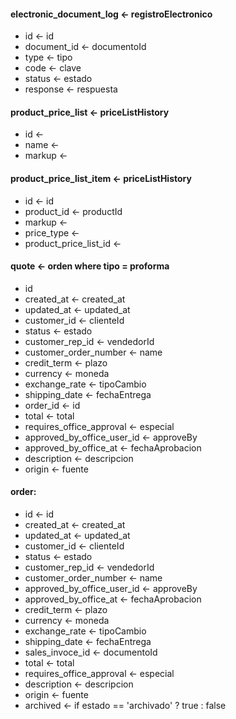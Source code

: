 #### electronic_document_log <- registroElectronico

- id <- id
- document_id <- documentoId
- type <- tipo
- code <- clave
- status <- estado
- response <- respuesta

#### product_price_list <- priceListHistory

- id <- 
- name <-
- markup <-

#### product_price_list_item <- priceListHistory

- id <- id
- product_id <- productId
- markup <- 
- price_type <- 
- product_price_list_id <-

#### quote <- orden where tipo = proforma

- id 
- created_at <- created_at
- updated_at <- updated_at
- customer_id <- clienteId
- status <- estado 
- customer_rep_id <- vendedorId
- customer_order_number <- name
- credit_term <- plazo
- currency <- moneda
- exchange_rate <- tipoCambio
- shipping_date <- fechaEntrega
- order_id <- id
- total <- total
- requires_office_approval <- especial
- approved_by_office_user_id <- approveBy
- approved_by_office_at <- fechaAprobacion
- description <- descripcion
- origin <- fuente

#### order:

- id <- id
- created_at <- created_at
- updated_at <- updated_at
- customer_id <- clienteId
- status <- estado 
- customer_rep_id <- vendedorId
- customer_order_number <- name
- approved_by_office_user_id <- approveBy
- approved_by_office_at <- fechaAprobacion
- credit_term <- plazo
- currency <- moneda
- exchange_rate <- tipoCambio
- shipping_date <- fechaEntrega
- sales_invoce_id <- documentoId
- total <- total 
- requires_office_approval <- especial
- description <- descripcion
- origin <- fuente
- archived <- if estado == 'archivado' ? true : false